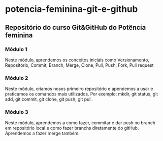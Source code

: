 # potencia-feminina-git-e-github

## Repositório do curso Git&amp;GitHub do Potência feminina

### Módulo 1
  Neste módulo, aprendemos os conceitos iniciais como Versionamento, Repositório, Commit, Branch, Merge, Clone, Pull, Push, Fork, Pull request
  
### Módulo 2
  Neste módulo, criamos nosos primeiro repositório e apendemos a usar e praticamos os comandos mais utilizados. Por exemplo: mkdir, git status, git add, git commit, git clone, git push, git pull.

### Módulo 3
  Neste módulo, aprendemos a como fazer, commitar e dar push no branch em repositório local e como fazer branchs diretamente do gitHub. Aprendemos a fazer merge também.

